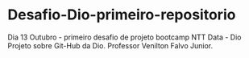 # Desafio-Dio-primeiro-repositorio
Dia 13 Outubro - primeiro desafio de projeto bootcamp NTT Data - Dio
Projeto sobre Git-Hub da Dio.
Professor Venilton Falvo Junior.

